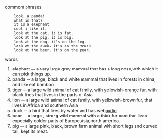 commom phrases

		look, a panda!
		what is that?
		it is a elephant
		cool i like it.
		look at the cat, it is fat.
		look at the pig, it is big.
		look at the dog. it's on the log.
		look at the duck. it's on the truck
		look at the beer. it's on the pear.


words

1. elephant -- a very large grey mammal that has a long nose,with which it can pick things up.
2. panda -- a large, black and white mammal that lives in forests in china, and like eat bamboo
3. tiger -- a large wild animal of cat family, with yellowish-orange fur, with black lines that lives in the parts of Asia
4. lion --  a large wild animal of cat family, with yellowish-brown fur, that lives in Africa and southern Asia
5. duck -- a bird that lives by water and has web[audio](https://dictionary.cambridge.org/media/english/uk_pron/u/ukl/uklac/uklacta010.mp3)
6. bear -- a large , strong wild mammal with a thick fur coat that lives expecially colder parts of  Europe,Asia,north america.
7. pig -- a large pink, black, brown farm animal with short legs and curved tail, kept its meat.